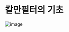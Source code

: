 # 칼만필터의 기초
![image](https://user-images.githubusercontent.com/107944370/229035261-03d50a2c-3f7f-4889-a52d-27f8a73f5332.png)
